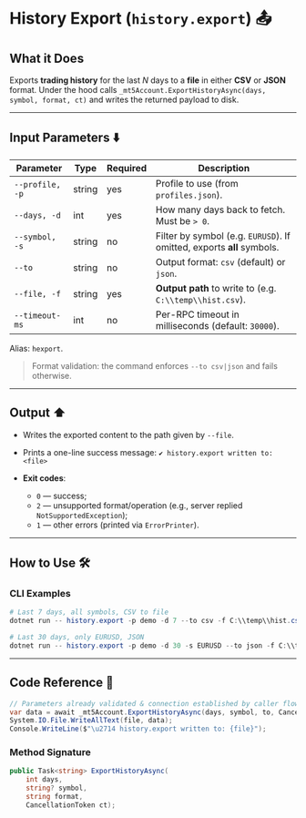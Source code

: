# History Export (`history.export`) 📤

## What it Does

Exports **trading history** for the last *N* days to a **file** in either **CSV** or **JSON** format.
Under the hood calls `_mt5Account.ExportHistoryAsync(days, symbol, format, ct)` and writes the returned payload to disk.

---

## Input Parameters ⬇️

| Parameter       | Type   | Required | Description                                                            |
| --------------- | ------ | -------- | ---------------------------------------------------------------------- |
| `--profile, -p` | string | yes      | Profile to use (from `profiles.json`).                                 |
| `--days, -d`    | int    | yes      | How many days back to fetch. Must be `> 0`.                            |
| `--symbol, -s`  | string | no       | Filter by symbol (e.g. `EURUSD`). If omitted, exports **all** symbols. |
| `--to`          | string | no       | Output format: `csv` (default) or `json`.                              |
| `--file, -f`    | string | yes      | **Output path** to write to (e.g. `C:\\temp\\hist.csv`).               |
| `--timeout-ms`  | int    | no       | Per-RPC timeout in milliseconds (default: `30000`).                    |

Alias: `hexport`.

> Format validation: the command enforces `--to csv|json` and fails otherwise.

---

## Output ⬆️

* Writes the exported content to the path given by `--file`.
* Prints a one-line success message: `✔ history.export written to: <file>`
* **Exit codes**:

  * `0` — success;
  * `2` — unsupported format/operation (e.g., server replied `NotSupportedException`);
  * `1` — other errors (printed via `ErrorPrinter`).

---

## How to Use 🛠️

### CLI Examples

```powershell
# Last 7 days, all symbols, CSV to file
dotnet run -- history.export -p demo -d 7 --to csv -f C:\\temp\\hist.csv --timeout-ms 60000

# Last 30 days, only EURUSD, JSON
dotnet run -- history.export -p demo -d 30 -s EURUSD --to json -f C:\\temp\\eurusd-history.json
```
---

## Code Reference 🧩

```csharp
// Parameters already validated & connection established by caller flow
var data = await _mt5Account.ExportHistoryAsync(days, symbol, to, CancellationToken.None);
System.IO.File.WriteAllText(file, data);
Console.WriteLine($"\u2714 history.export written to: {file}");
```

### Method Signature

```csharp
public Task<string> ExportHistoryAsync(
    int days,
    string? symbol,
    string format,
    CancellationToken ct);
```
